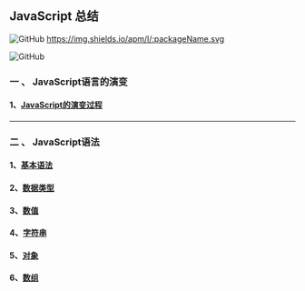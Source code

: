 
## JavaScript 总结

![GitHub](https://img.shields.io/github/license/mashape/apistatus.svg)
https://img.shields.io/apm/l/:packageName.svg

![GitHub](https://img.shields.io/github/sourcerank/:platform/:library.svg)

### 一 、 JavaScript语言的演变

   #### 1、[JavaScript的演变过程](./doc/evolutionofjs.md)
--------------------------------------------------------
### 二 、 JavaScript语法

   #### 1、[基本语法](./doc/grammar.md)

   #### 2、[数据类型](./doc/datatype.md)

   #### 3、[数值](./doc/numericalvalue.md)

   #### 4、[字符串](./doc/string.md)

   #### 5、[对象](./doc/object.md)

   #### 6、[数组](./doc/array.md)

